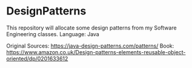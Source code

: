 # DesignPatterns
This repository will allocate some design patterns from my Software Engineering classes.
Language: Java

Original Sources:
https://java-design-patterns.com/patterns/
Book:
https://www.amazon.co.uk/Design-patterns-elements-reusable-object-oriented/dp/0201633612
